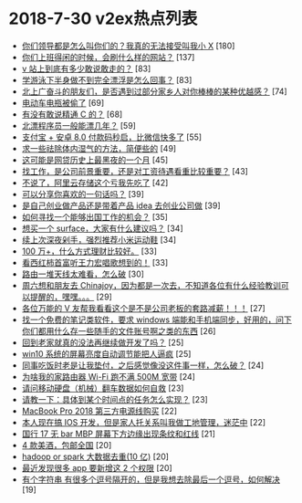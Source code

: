 # 2018-7-30 v2ex热点列表

+ [你们领导都是怎么叫你们的？我真的无法接受叫我小 X](https://www.v2ex.com/t/475242#reply180) [180]
+ [你们上班得闲的时候，会刷什么样的网站？](https://www.v2ex.com/t/475339#reply137) [137]
+ [v 站上到底有多少敢说敢走的？](https://www.v2ex.com/t/475205#reply83) [83]
+ [学游泳下半身做不到完全漂浮是怎么回事？](https://www.v2ex.com/t/475253#reply83) [83]
+ [北上广奋斗的朋友们，是否遇到过部分家乡人对你棒棒的某种优越感？](https://www.v2ex.com/t/475194#reply74) [74]
+ [电动车电瓶被偷了](https://www.v2ex.com/t/475208#reply69) [69]
+ [有没有敢说精通 C 的？](https://www.v2ex.com/t/475377#reply68) [68]
+ [北漂程序员一般能漂几年？](https://www.v2ex.com/t/475305#reply59) [59]
+ [支付宝 + 安卓 8.0 付款码秒启，比微信快多了](https://www.v2ex.com/t/475204#reply55) [55]
+ [求一些祛除体内湿气的方法，简便些的](https://www.v2ex.com/t/475419#reply49) [49]
+ [这可能是网贷历史上最黑夜的一个月](https://www.v2ex.com/t/475297#reply45) [45]
+ [找工作，是公司前景重要，还是对工资待遇看重比较重要？](https://www.v2ex.com/t/475241#reply43) [43]
+ [不说了，阿里云存储这个亏我先吃了](https://www.v2ex.com/t/475322#reply42) [42]
+ [可以分享你喜欢的一句话吗？](https://www.v2ex.com/t/475468#reply39) [39]
+ [是自己创业做产品还是带着产品 idea 去创业公司做](https://www.v2ex.com/t/475266#reply39) [39]
+ [如何寻找一个能够出国工作的机会？](https://www.v2ex.com/t/475207#reply35) [35]
+ [想买一个 surface，大家有什么建议吗？](https://www.v2ex.com/t/475276#reply34) [34]
+ [续上次深夜剁手，强烈推荐小米运动鞋](https://www.v2ex.com/t/475302#reply34) [34]
+ [100 万+，什么方式理财比较好。](https://www.v2ex.com/t/475479#reply33) [33]
+ [看西红柿首富听王力宏唱歌想到的！](https://www.v2ex.com/t/475232#reply33) [33]
+ [路由一堆天线太难看，怎么破](https://www.v2ex.com/t/475330#reply30) [30]
+ [周六想和朋友去 Chinajoy，因为都是一次去，不知道各位有什么经验教训可以提醒的，嘿嘿。。。](https://www.v2ex.com/t/475353#reply29) [29]
+ [各位万能的 V 友帮我看看这个是不是公司老板的套路减薪！！！](https://www.v2ex.com/t/475310#reply27) [27]
+ [找一个免费的笔记类软件，要求 windows 端能和手机端同步，好用的，问下你们都用什么存一些随手的文件账号啊之类的东西](https://www.v2ex.com/t/475217#reply26) [26]
+ [回到老家就真的没法再继续做开发了吗？](https://www.v2ex.com/t/475400#reply25) [25]
+ [win10 系统的屏幕亮度自动调节能把人逼疯](https://www.v2ex.com/t/475233#reply25) [25]
+ [同事吃饭时老是让我垫付，之后感觉像没这件事一样，怎么破？](https://www.v2ex.com/t/475222#reply24) [24]
+ [为啥我的家路由器 Wi-Fi 跑不满 500M 宽带](https://www.v2ex.com/t/475299#reply24) [24]
+ [请问移动硬盘（机械）翻车数据如何自救](https://www.v2ex.com/t/475473#reply23) [23]
+ [请教一下：具体到某个时间点的任务怎么实现？](https://www.v2ex.com/t/475385#reply23) [23]
+ [MacBook Pro 2018 第三方电源线购买](https://www.v2ex.com/t/475199#reply22) [22]
+ [本人现在搞 IOS 开发，但是家人托关系叫我做工地管理，迷茫中](https://www.v2ex.com/t/475469#reply22) [22]
+ [国行 17 无 bar MBP 屏幕下方边缘出现条纹和红线](https://www.v2ex.com/t/475300#reply21) [21]
+ [4 款美酒，包邮全国](https://www.v2ex.com/t/475210#reply20) [20]
+ [hadoop or spark 大数据去重(10 亿)](https://www.v2ex.com/t/475230#reply20) [20]
+ [最近发现很多 app 要新增这 2 个权限](https://www.v2ex.com/t/475360#reply20) [20]
+ [有个字符串 有很多个逗号隔开的，但是我想去除最后一个逗号，如何解决](https://www.v2ex.com/t/475371#reply19) [19]
